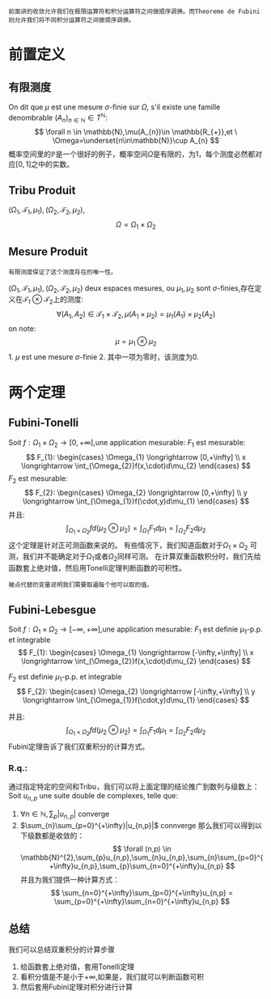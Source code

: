 	前面讲的收敛允许我们在极限运算符和积分运算符之间做顺序调换。而Theoreme de Fubini则允许我们将不同积分运算符之间做顺序调换。
# 前置定义
## 有限测度
On dit que $\mu$ est une mesure $\sigma$-finie sur $\Omega$, s'il existe une famille denombrable $(A_{n})_{n\in \mathbb{N}}\in T^{\mathbb{N}}$:
$$
\forall n \in \mathbb{N},\mu(A_{n})\in \mathbb{R_{+}},et \ \Omega=\underset{n\in\mathbb{N}}\cup A_{n}
$$
	概率空间里的$\mathbb{P}$是一个很好的例子，概率空间$\Omega$是有限的，为1，每个测度必然都对应$[0,1]$之中的实数。


## Tribu Produit
$(\Omega_{1},\mathcal{T}_{1},\mu_{1}),(\Omega_{2},\mathcal{T}_{2},\mu_{2})$,
$$
\Omega = \Omega_{1} \times \Omega_{2}
$$
## Mesure Produit
	有限测度保证了这个测度存在的唯一性。

$(\Omega_{1},\mathcal{T}_{1},\mu_{1}),(\Omega_{2},\mathcal{T}_{2},\mu_{2})$ deux espaces mesures, ou $\mu_{1},\mu_{2}$ sont $\sigma$-finies,存在定义在$\mathcal{T}_{1}\otimes\mathcal{T}_{2}$上的测度:
$$
\forall (A_{1},A_{2})\in\mathcal{T}_{1} \times\mathcal{T}_{2},\mu(A_{1}\times\mu_{2}) = \mu_{1}(A_{1}) \times \mu_{2}(A_{2})
$$
on note:
$$
\mu = \mu_{1}\otimes\mu_{2}
$$
	1. $\mu$ est une mesure $\sigma$-finie
	2. 其中一项为零时，该测度为0.

# 两个定理
## Fubini-Tonelli
Soit $f:\Omega_{1}\times \Omega_{2} \longrightarrow [0,+\infty]$,une application mesurable:
$F_{1}$ est mesurable:
$$
F_{1}:
\begin{cases}
\Omega_{1} \longrightarrow [0,+\infty] \\
x \longrightarrow \int_{\Omega_{2}}f(x,\cdot)d\mu_{2}
\end{cases}
$$
$F_{2}$ est mesurable:
$$
F_{2}:
\begin{cases}
\Omega_{2} \longrightarrow [0,+\infty] \\
y \longrightarrow \int_{\Omega_{1}}f(\cdot,y)d\mu_{1}
\end{cases}
$$
并且:
$$
\int_{\Omega_{1}\times\Omega_{2}}fd(\mu_{2}\otimes\mu_{2}) = \int_{\Omega_{1}}F_{1}d\mu_{1} = \int_{\Omega_{2}}F_{2}d\mu_{2}
$$
	这个定理是针对正可测函数来说的。
	有些情况下，我们知道函数对于$\Omega_{1} \times \Omega_{2}$ 可测，我们并不能确定对于$\Omega_{1}$或者$\Omega_{2}$同样可测。
	在计算双重函数积分时，我们先给函数套上绝对值，然后用Tonelli定理判断函数的可积性。

    被点代替的变量说明我们需要取遍每个他可以取的值。
## Fubini-Lebesgue
Soit $f:\Omega_{1}\times \Omega_{2} \longrightarrow [-\infty,+\infty]$,une application mesurable:
$F_{1}$ est definie $\mu_{1}$-p.p. et integrable
$$
F_{1}:
\begin{cases}
\Omega_{1} \longrightarrow [-\infty,+\infty] \\
x \longrightarrow \int_{\Omega_{2}}f(x,\cdot)d\mu_{2}
\end{cases}
$$

$F_{2}$ est definie $\mu_{1}$-p.p. et integrable
$$
F_{2}:
\begin{cases}
\Omega_{2} \longrightarrow [-\infty,+\infty] \\
y \longrightarrow \int_{\Omega_{1}}f(\cdot,y)d\mu_{1}
\end{cases}
$$

并且:
$$
\int_{\Omega_{1}\times\Omega_{2}}fd(\mu_{2}\otimes\mu_{2}) = \int_{\Omega_{1}}F_{1}d\mu_{1} = \int_{\Omega_{2}}F_{2}d\mu_{2}
$$
	Fubini定理告诉了我们双重积分的计算方式。

### R.q.:
通过指定特定的空间和Tribu，我们可以将上面定理的结论推广到数列与级数上：
Soit $u_{n,p}$ une suite double de complexes, telle que:
1. $\forall n \in \mathbb{N},\sum_{p}|u_{n,p}|$ converge
2. $\sum_{n}\sum_{p=0}^{+\infty}|u_{n,p}|$ connverge
那么我们可以得到以下级数都是收敛的：
$$
\forall (n,p) \in \mathbb{N}^{2},\sum_{p}u_{n,p},\sum_{n}u_{n,p},\sum_{n}\sum_{p=0}^{+\infty}u_{n,p},\sum_{p}\sum_{n=0}^{+\infty}u_{n,p}
$$
并且为我们提供一种计算方式：
$$
\sum_{n=0}^{+\infty}\sum_{p=0}^{+\infty}u_{n,p} = \sum_{p=0}^{+\infty}\sum_{n=0}^{+\infty}u_{n,p}
$$

## 总结
我们可以总结双重积分的计算步骤
1. 给函数套上绝对值，套用Tonelli定理
2. 看积分值是不是小于$+\infty$,如果是，我们就可以判断函数可积
3. 然后套用Fubini定理对积分进行计算